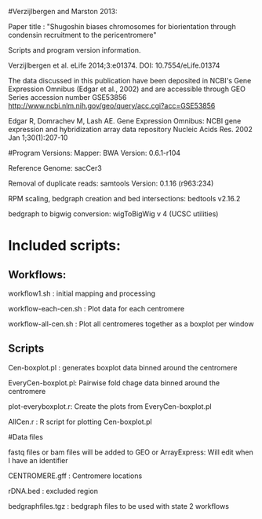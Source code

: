 #Verzijlbergen and Marston 2013: 

Paper title : "Shugoshin biases chromosomes for biorientation through condensin recruitment to the pericentromere"

Scripts and program version information. 

Verzijlbergen et al. eLife 2014;3:e01374. DOI: 10.7554/eLife.01374

The data discussed in this publication have been deposited in NCBI's Gene Expression Omnibus (Edgar et al., 2002) and are accessible through GEO Series accession number  GSE53856 http://www.ncbi.nlm.nih.gov/geo/query/acc.cgi?acc=GSE53856 

Edgar R, Domrachev M, Lash AE.
Gene Expression Omnibus: NCBI gene expression and hybridization array data repository
Nucleic Acids Res. 2002 Jan 1;30(1):207-10

#Program Versions:
Mapper: BWA Version: 0.6.1-r104 

Reference Genome: sacCer3 

Removal of duplicate reads: samtools Version: 0.1.16 (r963:234) 

RPM scaling, bedgraph creation and bed intersections:  bedtools v2.16.2 

bedgraph to bigwig conversion: wigToBigWig v 4 (UCSC  utilities)


# Included scripts:

## Workflows: 
workflow1.sh : initial mapping and processing 

workflow-each-cen.sh : Plot data for each centromere

workflow-all-cen.sh  : Plot all centromeres together as a boxplot per window


## Scripts

Cen-boxplot.pl : generates boxplot data binned around the centromere 

EveryCen-boxplot.pl: Pairwise fold chage data binned around the centromere

plot-everyboxplot.r: Create the plots from EveryCen-boxplot.pl

AllCen.r  : R script for plotting Cen-boxplot.pl





#Data files 

fastq files or bam files will be added to GEO or ArrayExpress: Will edit when I have an identifier

CENTROMERE.gff : Centromere locations 

rDNA.bed  : excluded region

bedgraphfiles.tgz : bedgraph files to be used with state 2 workflows 

